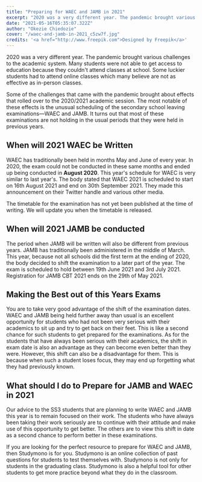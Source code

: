 ```yaml
---
title: "Preparing for WAEC and JAMB in 2021"
excerpt: "2020 was a very different year. The pandemic brought various challenges to the academic system. Many students were not able to get access to education because they couldn't attend classes at school. Some luckier students had to attend online classes which many believe are not as effective as in-person classes."
date: "2021-05-16T05:35:07.322Z"
author: "Okezie Chiedozie"
cover: "/waec-and-jamb-in-2021_c5zw7f.jpg"
credits: '<a href="http://www.freepik.com">Designed by Freepik</a>'
---
```


 

2020 was a very different year. The pandemic brought various challenges to the academic system. Many students were not able to get access to education because they couldn't attend classes at school. Some luckier students had to attend online classes which many believe are not as effective as in-person classes.

Some of the challenges that came with the pandemic brought about effects that rolled over to the 2020/2021 academic session. The most notable of these effects is the unusual scheduling of the secondary school leaving examinations—WAEC and JAMB. It turns out that most of these examinations are not holding in the usual periods that they were held in previous years.

## When will 2021 WAEC be Written

WAEC has traditionally been held in months May and  June of every year. In 2020, the exam could not be conducted in these same months and ended up being conducted in **August 2020**. This year's schedule for WAEC is very similar to last year's. The body stated  that WAEC 2021 is scheduled to start on 16th August 2021 and end on 30th September 2021. They made this announcement on their Twitter handle and various other media.

 The timetable for the examination has not yet been published at the time of writing. We will update you when the timetable is released.

## When will 2021 JAMB be conducted

The period when JAMB will be written will also be different from previous years. JAMB has traditionally been administered in the middle of March. This year, because not all schools did the first term at the ending of 2020, the body decided to shift the examination to a later part of the year. The exam is scheduled to hold between 19th June 2021 and 3rd July 2021. Registration for JAMB CBT 2021 ends on the 29th of May 2021.

## Making the Best out of this Years Exams

You are to take very good advantage of the shift of the examination dates. WAEC and JAMB being held further away than usual is an excellent opportunity for students who had not been very serious with their academics to sit up and try to get back on their feet. This is like a second chance for such students to get prepared for the examinations. As for the students that have always been serious with their academics, the shift in exam date is also an advantage as they can become even better than they were. However, this shift can also be a disadvantage for them. This is because when such a student loses focus, they may end up forgetting what they had previously known.

## What should I do to Prepare for JAMB and WAEC in 2021

Our advice to the SS3 students that are planning to write WAEC and JAMB this year is to remain focused on their work. The students who have always been taking their work seriously are to continue with their attitude and make use of this opportunity to get better. The others are to view this shift in date as a second chance to perform better in these examinations.

If you are looking for the perfect resource to prepare for WAEC and JAMB, then Studymono is for you. Studymono is an online collection of past questions for students to test themselves with. Studymono is not only for students in the graduating class. Studymono is also a helpful tool for other students to get more practice beyond what they do in the classroom.